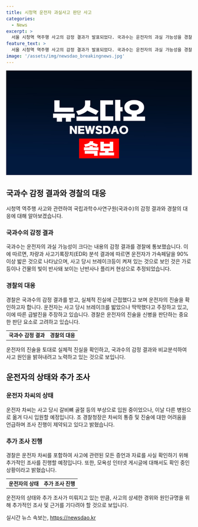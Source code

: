 ```yaml
---
title: 시청역 운전자 과실사고 판단 사고
categories:
  - News
excerpt: >
  서울 시청역 역주행 사고의 감정 결과가 발표되었다. 국과수는 운전자의 과실 가능성을 경찰에 알렸고, 운전자는 사고 당시 브레이크 등의 이상을 주장하며 진술했다. 현재 운전자는 입원 중이지만, 경찰은 모욕성 글 작성 등의 사건을 조사 중이다. 또한, 사이버수사대는 모욕성 인터넷 게시글에 대한 조사를 시작했다. (총 148자)
feature_text: >
  서울 시청역 역주행 사고의 감정 결과가 발표되었다. 국과수는 운전자의 과실 가능성을 경찰에 알렸고, 운전자는 사고 당시 브레이크 등의 이상을 주장하며 진술했다. 현재 운전자는 입원 중이지만, 경찰은 모욕성 글 작성 등의 사건을 조사 중이다. 또한, 사이버수사대는 모욕성 인터넷 게시글에 대한 조사를 시작했다. (총 148자)
image: '/assets/img/newsdao_breakingnews.jpg'
---
```


<p><img src="/assets/img/newsdao_breakingnews.jpg" alt="ontimetimes 속보" /></p>

<h2 data-ke-size="size26">국과수 감정 결과와 경찰의 대응</h2>

<p data-ke-size="size16">시청역 역주행 사고와 관련하여 국립과학수사연구원(국과수)의 감정 결과와 경찰의 대응에 대해 알아보겠습니다.</p>

<h3>국과수의 감정 결과</h3>

<p data-ke-size="size16">국과수는 운전자의 과실 가능성이 크다는 내용의 감정 결과를 경찰에 통보했습니다. 이에 따르면, 차량과 사고기록장치(EDR) 분석 결과에 따르면 운전자가 가속페달을 90% 이상 밟은 것으로 나타났으며, 사고 당시 브레이크등이 켜져 있는 것으로 보인 것은 가로등이나 건물의 빛이 반사돼 보이는 난반사나 플리커 현상으로 추정되었습니다.</p>

<h3>경찰의 대응</h3>

<p data-ke-size="size16">경찰은 국과수의 감정 결과를 받고, 실체적 진실에 근접했다고 보며 운전자의 진술을 확인하고자 합니다. 운전자는 사고 당시 브레이크를 밟았으나 딱딱했다고 주장하고 있고, 이에 따른 급발진을 주장하고 있습니다. 경찰은 운전자의 진술을 신병을 판단하는 중요한 판단 요소로 고려하고 있습니다.</p>

<table>
    <tr>
        <td style="text-align: center; height: 17px;"><b>국과수 감정 결과</b></td>
        <td style="text-align: center; height: 17px;"><b>경찰의 대응</b></td>
    </tr>
</table>

<p data-ke-size="size16">운전자의 진술을 토대로 실체적 진실을 확인하고, 국과수의 감정 결과와 비교분석하여 사고 원인을 밝혀내려고 노력하고 있는 것으로 보입니다.</p>

<h2 data-ke-size="size26">운전자의 상태와 추가 조사</h2>

<h3>운전자 차씨의 상태</h3>

<p data-ke-size="size16">운전자 차씨는 사고 당시 갈비뼈 골절 등의 부상으로 입원 중이었으나, 이날 다른 병원으로 옮겨 다시 입원할 예정입니다. 조 경찰청장은 차씨의 통증 및 진술에 대한 어려움을 언급하며 조사 진행이 제약되고 있다고 밝혔습니다.</p>

<h3>추가 조사 진행</h3>

<p data-ke-size="size16">경찰은 운전자 차씨를 포함하여 사고에 관련된 모든 증언과 자료를 사실 확인하기 위해 추가적인 조사를 진행할 예정입니다. 또한, 모욕성 인터넷 게시글에 대해서도 확인 중인 상황이라고 밝혔습니다.</p>

<table>
    <tr>
        <td style="text-align: center; height: 17px;"><b>운전자의 상태</b></td>
        <td style="text-align: center; height: 17px;"><b>추가 조사 진행</b></td>
    </tr>
</table>

<p data-ke-size="size16">운전자의 상태와 추가 조사가 미뤄지고 있는 만큼, 사고의 상세한 경위와 원인규명을 위해 추가적인 조사 및 근거를 기다려야 할 것으로 보입니다.</p>
실시간 뉴스 속보는, <a href="https://newsdao.kr" rel="dofollow">https://newsdao.kr</a>


